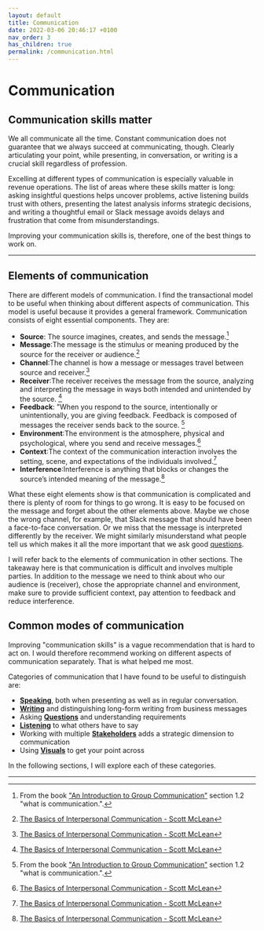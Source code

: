 ```yaml
---
layout: default
title: Communication
date: 2022-03-06 20:46:17 +0100
nav_order: 3
has_children: true
permalink: /communication.html
---
```


# Communication

## Communication skills matter

We all communicate all the time. Constant communication does not guarantee that we always succeed at communicating, though.
Clearly articulating your point, while presenting, in conversation, or writing is a crucial skill regardless of profession.

Excelling at different types of communication is especially valuable in revenue operations. The list of areas where these skills matter is long: asking insightful questions helps uncover problems, active listening builds trust with others, presenting the latest analysis informs strategic decisions, and writing a thoughtful email or Slack message avoids delays and frustration that come from misunderstandings.

Improving your communication skills is, therefore, one of the best things to work on.

---

## Elements of communication

There are different models of communication. I find the transactional model to be useful when thinking about different aspects of communication.
This model is useful because it provides a general framework. Communication consists of eight essential components. They are:

- **Source**: The source imagines, creates, and sends the message.[^2]
- **Message**:The message is the stimulus or meaning produced by the source for the receiver or audience.[^1]
- **Channel**:The channel is how a message or messages travel between source and receiver.[^1]
- **Receiver**:The receiver receives the message from the source, analyzing and interpreting the message in ways both intended and unintended by the source. [^1]
- **Feedback**: "When you respond to the source, intentionally or unintentionally, you are giving feedback. Feedback is composed of messages the receiver sends back to the source. [^2]
- **Environment**:The environment is the atmosphere, physical and psychological, where you send and receive messages.[^1]
- **Context**:The context of the communication interaction involves the setting, scene, and expectations of the individuals involved.[^1]
- **Interference**:Interference is anything that blocks or changes the source’s intended meaning of the message.[^1]

What these eight elements show is that communication is complicated and there is plenty of room for things to go wrong. It is easy to be focused on the message and forget about the other elements above. Maybe we chose the wrong channel, for example, that Slack message that should have been a face-to-face conversation. Or we miss that the message is interpreted differently by the receiver. We might similarly misunderstand what people tell us which makes it all the more important that we ask good [questions](https://revopsguide.net/questions.html).

I will refer back to the elements of communication in other sections. The takeaway here is that communication is difficult and involves multiple parties. In addition to the message we need to think about who our audience is (receiver), chose the appropriate channel and environment, make sure to provide sufficient context, pay attention to feedback and reduce interference.

## Common modes of communication

Improving "communication skills" is a vague recommendation that is hard to act on. I would therefore recommend working on different aspects of communication separately. That is what helped me most.

Categories of communication that I have found to be useful to distinguish are:

- **[Speaking](https://revopsguide.net/speaking.html)**, both when presenting as well as in regular conversation.
- **[Writing](https://revopsguide.net/writing.html)** and distinguishing long-form writing from business messages
- Asking **[Questions](https://revopsguide.net/questions.html)** and understanding requirements
- **[Listening](https://revopsguide.net/listening.html)** to what others have to say
- Working with multiple **[Stakeholders](https://revopsguide.net/stakeholders.html)** adds a strategic dimension to communication
- Using **[Visuals](https://revopsguide.net/visuals.html)** to get your point across

In the following sections, I will explore each of these categories.

---

[^1]: [The Basics of Interpersonal Communication - Scott McLean](https://www.pearson.ch/HigherEducation/Pearson/EAN/9780205401987/Basics-of-Interpersonal-Communication-The)
[^2]: From the book ["An Introduction to Group Communication"](https://2012books.lardbucket.org/books/an-introduction-to-group-communication/index.html) section 1.2 "what is communication.".
